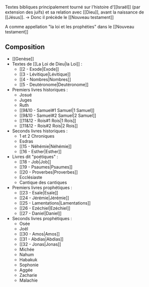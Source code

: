 Textes bibliques principalement tourné sur l'histoire d'[[Israël]] (par extension des juifs) et sa relation avec [[Dieu]], avant la naissance de [[Jésus]].
-> Donc il précède le [[Nouveau testament]]

A comme appellation "la loi et les prophéties" dans le [[Nouveau testament]]
## Composition
- [[Genèse]]
- Textes de [[La Loi de Dieu|la Loi]] :
	- [[2 - Exode|Exode]]
	- [[3 - Lévitique|Lévitique]]
	- [[4 - Nombres|Nombres]]
	- [[5 - Deutéronome|Deutéronome]]
- Premiers livres historiques :
	- Josué
	- Juges
	- Ruth
	- [[9&10 - Samuel#1 Samuel|1 Samuel]]
	- [[9&10 - Samuel#2 Samuel|2 Samuel]]
	- [[11&12 - Rois#1 Rois|1 Rois]]
	- [[11&12 - Rois#2 Rois|2 Rois]]
- Seconds livres historiques :
	- 1 et 2 Chroniques
	- Esdras
	- [[15 - Néhémie|Néhémie]]
	- [[16 - Esther|Esther]]
- Livres dit "poétiques" :
	- [[18 - Job|Job]]
	- [[19 - Psaumes|Psaumes]]
	- [[20 - Proverbes|Proverbes]]
	- Ecclésiaste
	- Cantique des cantiques
- Premiers livres prophétiques :
	- [[23 - Esaïe|Esaïe]]
	- [[24 - Jérémie|Jérémie]]
	- [[25 - Lamentations|Lamentations]]
	- [[26 - Ezéchiel|Ezéchiel]]
	- [[27 - Daniel|Daniel]]
- Seconds livres prophétiques :
	- Osée
	- Joël
	- [[30 - Amos|Amos]]
	- [[31 - Abdias|Abdias]]
	- [[32 - Jonas|Jonas]]
	- Michée
	- Nahum
	- Habakuk
	- Sophonie
	- Aggée
	- Zacharie
	- Malachie